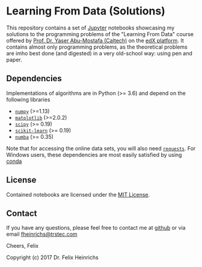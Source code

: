 # Learning From Data (Solutions)

This repository contains a set of [Jupyter](http://jupyter.org/) notebooks
showcasing my solutions to the programming problems of the "Learning From Data"
course offered by
[Prof. Dr. Yaser Abu-Mostafa (Caltech)](https://work.caltech.edu/index.html) on
the [edX platform](https://courses.edx.org/courses/course-v1:CaltechX+CS1156x+3T2017).
It contains almost only programming problems, as the theoretical problems are
imho best done (and digested) in a very old-school way: using pen and paper.


## Dependencies

Implementations of algorithms are in Python (>= 3.6) and depend on the following
libraries

 * [`numpy`](http://www.numpy.org/) (>=1.13)
 * [`matplotlib`](https://matplotlib.org/)  (>=2.0.2)
 * [`scipy`](https://www.scipy.org/) (>= 0.19)
 * [`scikit-learn`](http://scikit-learn.org/) (>= 0.19)
 * [`numba`](http://numba.pydata.org/) (>= 0.35)

Note that for accessing the online data sets, you will also need
[`requests`](http://docs.python-requests.org/en/master/). For Windows users, these
dependencies are most easily satisfied by using [conda](https://conda.io/docs/)


## License

Contained notebooks are licensed under the [MIT License](LICENSE).

## Contact

If you have any questions, please feel free to contact me at
[github](https://github.com/fheinrichs) or via email
[fheinrichs@trstec.com](mailto:fheinrichs@trstec.com)

Cheers,
Felix

Copyright (c) 2017 Dr. Felix Heinrichs